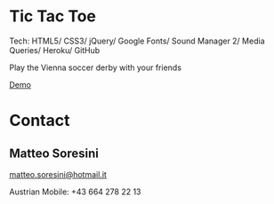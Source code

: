 <h1>Tic Tac Toe</h1>
<p>Tech: HTML5/ CSS3/ jQuery/ Google Fonts/ Sound Manager 2/ Media Queries/ Heroku/ GitHub</p>
<p>Play the Vienna soccer derby with your friends</p>
<a href="http://tictactoevienna.herokuapp.com/">Demo</a>



<h1>Contact</h1>
<h2>Matteo Soresini</h2>
<a href="mailto:matteo.soresini@hotmail.it">matteo.soresini@hotmail.it</a>
<p>Austrian Mobile: +43 664 278 22 13</p>